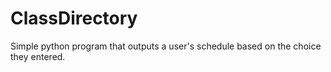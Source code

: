 # ClassDirectory
Simple python program that outputs a user's schedule based on the choice they entered.
